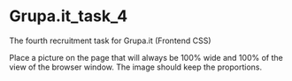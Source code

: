 # Grupa.it_task_4
The fourth recruitment task for Grupa.it (Frontend CSS)

Place a picture on the page that will always be 100% wide and 100% of the view of the browser window. The image should keep the proportions.
